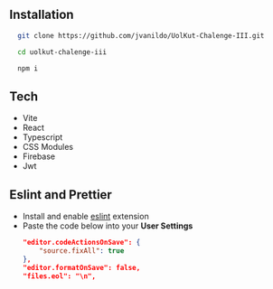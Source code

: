 
## Installation

```bash
  git clone https://github.com/jvanildo/UolKut-Chalenge-III.git
```

```bash
  cd uolkut-chalenge-iii
```

```bash
  npm i
```
## Tech

- Vite  
- React
- Typescript
- CSS Modules
- Firebase
- Jwt

## Eslint and Prettier

- Install and enable [eslint](https://marketplace.visualstudio.com/items?itemName=dbaeumer.vscode-eslint) extension
- Paste the code below into your **User Settings**
  ```json
  "editor.codeActionsOnSave": {
      "source.fixAll": true
  },
  "editor.formatOnSave": false,
  "files.eol": "\n",
  ```

